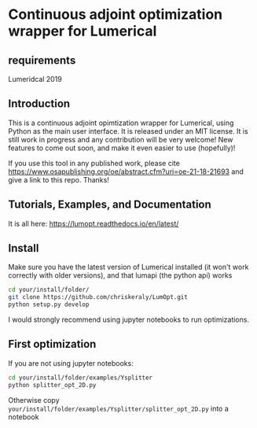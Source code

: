 # Continuous adjoint optimization wrapper for Lumerical

## requirements
Lumeridcal 2019

## Introduction

This is a continuous adjoint opimtization wrapper for Lumerical, using Python as the main user interface. It is released under an MIT license. It is still work in progress 
and any contribution will be very welcome! New features to come out soon, and make it even easier to use (hopefully)!

If you use this tool in any published work, please cite https://www.osapublishing.org/oe/abstract.cfm?uri=oe-21-18-21693 and give a link to this repo. Thanks!

## Tutorials, Examples, and Documentation

It is all here: https://lumopt.readthedocs.io/en/latest/

## Install

Make sure you have the latest version of Lumerical installed (it won't work correctly with older versions), and that lumapi (the python api) works

```bash
cd your/install/folder/
git clone https://github.com/chriskeraly/LumOpt.git
python setup.py develop
```

I would strongly recommend using jupyter notebooks to run optimizations.

## First optimization

If you are not using jupyter notebooks:

```bash
cd your/install/folder/examples/Ysplitter
python splitter_opt_2D.py
```

Otherwise copy `your/install/folder/examples/Ysplitter/splitter_opt_2D.py` into a notebook
